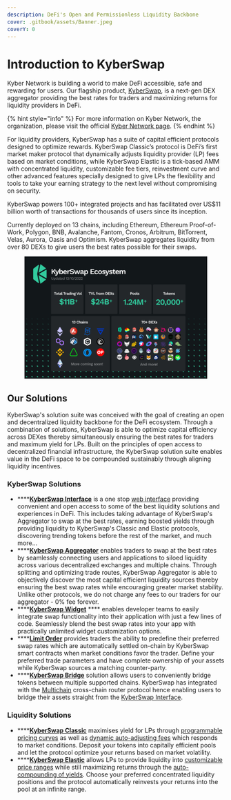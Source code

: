 ```yaml
---
description: DeFi's Open and Permissionless Liquidity Backbone
cover: .gitbook/assets/Banner.jpeg
coverY: 0
---
```


# Introduction to KyberSwap

Kyber Network is building a world to make DeFi accessible, safe and rewarding for users. Our flagship product, [KyberSwap](http://www.kyberswap.com), is a next-gen DEX aggregator providing the best rates for traders and maximizing returns for liquidity providers in DeFi.

{% hint style="info" %}
For more information on Kyber Network, the organization, please visit the official [Kyber Network page](https://kyber.network/).&#x20;
{% endhint %}

For liquidity providers, KyberSwap has a suite of capital efficient protocols designed to optimize rewards. KyberSwap Classic’s protocol is DeFi’s first market maker protocol that dynamically adjusts liquidity provider (LP) fees based on market conditions, while KyberSwap Elastic is a tick-based AMM with concentrated liquidity, customizable fee tiers, reinvestment curve and other advanced features specially designed to give LPs the flexibility and tools to take your earning strategy to the next level without compromising on security.

KyberSwap powers 100+ integrated projects and has facilitated over US$11 billion worth of transactions for thousands of users since its inception.

Currently deployed on 13 chains, including Ethereum, Ethereum Proof-of-Work, Polygon, BNB, Avalanche, Fantom, Cronos, Arbitrum, BitTorrent, Velas, Aurora, Oasis and Optimism. KyberSwap aggregates liquidity from over 80 DEXs to give users the best rates possible for their swaps.

<figure><img src=".gitbook/assets/image (1).png" alt=""><figcaption></figcaption></figure>

## Our Solutions

KyberSwap's solution suite was conceived with the goal of creating an open and decentralized liquidity backbone for the DeFi ecosystem. Through a combination of solutions, KyberSwap is able to optimize capital efficiency across DEXes thereby simultaneously ensuring the best rates for traders and maximum yield for LPs. Built on the principles of open access to decentralized financial infrastructure, the KyberSwap solution suite enables value in the DeFi space to be compounded sustainably through aligning liquidity incentives.

### KyberSwap Solutions

* ****[**KyberSwap Interface**](kyberswap-solutions/kyberswap-interface/) is a one stop [web interface](https://kyberswap.com/) providing convenient and open access to some of the best liquidity solutions and experiences in DeFi. This includes taking advantage of KyberSwap's Aggregator to swap at the best rates, earning boosted yields through providing liquidity to KyberSwap's Classic and Elastic protocols, discovering trending tokens before the rest of the market, and much more...
* ****[**KyberSwap Aggregator**](kyberswap-solutions/kyberswap-aggregator/) enables traders to swap at the best rates by seamlessly connecting users and applications to siloed liquidity across various decentralized exchanges and multiple chains. Through splitting and optimizing trade routes, KyberSwap Aggregator is able to objectively discover the most capital efficient liquidity sources thereby ensuring the best swap rates while encouraging greater market stability. Unlike other protocols, we do not charge any fees to our traders for our aggregator - 0% fee forever.
* ****[**KyberSwap Widget**](kyberswap-solutions/kyberswap-widget/) **** enables developer teams to easily integrate swap functionality into their application with just a few lines of code. Seamlessly blend the best swap rates into your app with practically unlimited widget customization options.
* ****[**Limit Order**](kyberswap-solutions/limit-order/) provides traders the ability to predefine their preferred swap rates which are automatically settled on-chain by KyberSwap smart contracts when market conditions favor the trader. Define your preferred trade parameters and have complete ownership of your assets while KyberSwap sources a matching counter-party.
* ****[**KyberSwap Bridge**](kyberswap-solutions/kyberswap-interface/user-guides/bridge-your-assets-across-multiple-chains.md) solution allows users to conveniently bridge tokens between multiple supported chains. KyberSwap has integrated with the [Multichain](broken-reference) cross-chain router protocol hence enabling users to bridge their assets straight from the [KyberSwap Interface](https://kyberswap.com/bridge).

### Liquidity Solutions

* ****[**KyberSwap Classic**](liquidity-solutions/kyberswap-classic/) maximises yield for LPs through [programmable pricing curves](liquidity-solutions/kyberswap-classic/concepts/dynamic-pricing-curves.md) as well as [dynamic auto-adjusting fees](liquidity-solutions/kyberswap-classic/concepts/flexible-fee-adjustment.md) which responds to market conditions. Deposit your tokens into capitally efficient pools and let the protocol optimize your returns based on market volatility.
* ****[**KyberSwap Elastic**](liquidity-solutions/kyberswap-elastic/) allows LPs to provide liquidity into [customizable price ranges](liquidity-solutions/kyberswap-elastic/concepts/concentrated-liquidity.md) while still maximizing returns through the [auto-compounding of yields](liquidity-solutions/kyberswap-elastic/concepts/reinvestment-curve.md). Choose your preferred concentrated liquidity positions and the protocol automatically reinvests your returns into the pool at an infinite range.

